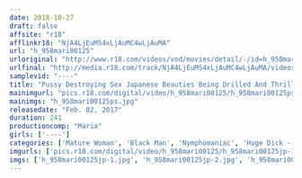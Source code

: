 ```yaml
---
date: 2018-10-27
draft: false
affsite: "r18"
afflinkr18: "NjA4LjEuMS4xLjAuMC4wLjAuMA"
url: "h_958mari00125"
urloriginal: "http://www.r18.com/videos/vod/movies/detail/-/id=h_958mari00125"
urlfinal: "http://media.r18.com/track/NjA4LjEuMS4xLjAuMC4wLjAuMA/videos/vod/movies/detail/-/id=h_958mari00125"
samplevid: "----"
title: "Pussy Destroying Sex Japanese Beauties Being Drilled And Thrilled By Mega Black Dicks 4 Hours"
mainimgurl: "pics.r18.com/digital/video/h_958mari00125/h_958mari00125ps.jpg"
mainimgs: "h_958mari00125ps.jpg"
releasedate: "Feb. 02, 2017"
duration: 241
productioncomp: "Maria"
girls: ['----']
categories: ['Mature Woman', 'Black Man', 'Nymphomaniac', 'Huge Dick - Large Dick', 'Compilation', 'Over 4 Hours']
imgurls: ['pics.r18.com/digital/video/h_958mari00125/h_958mari00125jp-1.jpg', 'pics.r18.com/digital/video/h_958mari00125/h_958mari00125jp-2.jpg', 'pics.r18.com/digital/video/h_958mari00125/h_958mari00125jp-3.jpg', 'pics.r18.com/digital/video/h_958mari00125/h_958mari00125jp-4.jpg', 'pics.r18.com/digital/video/h_958mari00125/h_958mari00125jp-5.jpg', 'pics.r18.com/digital/video/h_958mari00125/h_958mari00125jp-6.jpg', 'pics.r18.com/digital/video/h_958mari00125/h_958mari00125jp-7.jpg', 'pics.r18.com/digital/video/h_958mari00125/h_958mari00125jp-8.jpg', 'pics.r18.com/digital/video/h_958mari00125/h_958mari00125jp-9.jpg', 'pics.r18.com/digital/video/h_958mari00125/h_958mari00125jp-10.jpg', 'pics.r18.com/digital/video/h_958mari00125/h_958mari00125jp-11.jpg', 'pics.r18.com/digital/video/h_958mari00125/h_958mari00125jp-12.jpg', 'pics.r18.com/digital/video/h_958mari00125/h_958mari00125jp-13.jpg', 'pics.r18.com/digital/video/h_958mari00125/h_958mari00125jp-14.jpg', 'pics.r18.com/digital/video/h_958mari00125/h_958mari00125jp-15.jpg', 'pics.r18.com/digital/video/h_958mari00125/h_958mari00125jp-16.jpg', 'pics.r18.com/digital/video/h_958mari00125/h_958mari00125jp-17.jpg', 'pics.r18.com/digital/video/h_958mari00125/h_958mari00125jp-18.jpg', 'pics.r18.com/digital/video/h_958mari00125/h_958mari00125jp-19.jpg', 'pics.r18.com/digital/video/h_958mari00125/h_958mari00125jp-20.jpg']
imgs: ['h_958mari00125jp-1.jpg', 'h_958mari00125jp-2.jpg', 'h_958mari00125jp-3.jpg', 'h_958mari00125jp-4.jpg', 'h_958mari00125jp-5.jpg', 'h_958mari00125jp-6.jpg', 'h_958mari00125jp-7.jpg', 'h_958mari00125jp-8.jpg', 'h_958mari00125jp-9.jpg', 'h_958mari00125jp-10.jpg', 'h_958mari00125jp-11.jpg', 'h_958mari00125jp-12.jpg', 'h_958mari00125jp-13.jpg', 'h_958mari00125jp-14.jpg', 'h_958mari00125jp-15.jpg', 'h_958mari00125jp-16.jpg', 'h_958mari00125jp-17.jpg', 'h_958mari00125jp-18.jpg', 'h_958mari00125jp-19.jpg', 'h_958mari00125jp-20.jpg']
---
```

